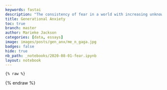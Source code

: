 ```yaml
---
keywords: fastai
description: "The consistency of fear in a world with increasing unknowns"
title: Generational Anxiety
toc: true
branch: master
author: Marieke Jackson
categories: [data, essays]
image: images/posts/gen_anx/me_n_gaga.jpg
badges: false
hide: true
nb_path: _notebooks/2020-08-01-fear.ipynb
layout: notebook
---
```


<!--
#################################################
### THIS FILE WAS AUTOGENERATED! DO NOT EDIT! ###
#################################################
# file to edit: _notebooks/2020-08-01-fear.ipynb
-->

<div class="container" id="notebook-container">
        
    {% raw %}
    
<div class="cell border-box-sizing code_cell rendered">

</div>
    {% endraw %}

</div>
 

